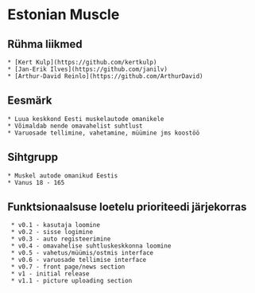 # Estonian Muscle

## Rühma liikmed
	* [Kert Kulp](https://github.com/kertkulp) 
	* [Jan-Erik Ilves](https://github.com/janilv)
	* [Arthur-David Reinlo](https://github.com/ArthurDavid)

## Eesmärk
	
	* Luua keskkond Eesti muskelautode omanikele
	* Võimaldab nende omavahelist suhtlust 
	* Varuosade tellimine, vahetamine, müümine jms koostöö
	
## Sihtgrupp
	
	* Muskel autode omanikud Eestis
	* Vanus 18 - 165
	
## Funktsionaalsuse loetelu prioriteedi järjekorras
	 
	 * v0.1 - kasutaja loomine
	 * v0.2 - sisse logimine
	 * v0.3 - auto registeerimine
	 * v0.4 - omavahelise suhtluskeskkonna loomine
	 * v0.5 - vahetus/müümis/ostmis interface
	 * v0.6 - varuosade tellimise interface
	 * v0.7 - front page/news section
	 * v1 - initial release
	 * v1.1 - picture uploading section

	 
